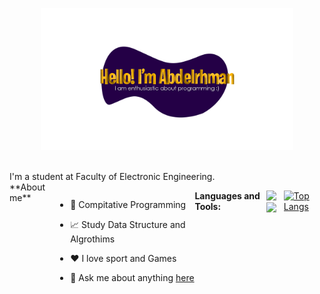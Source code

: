 <p align="center"><a href="https://anuraghazra.github.io"><img width="80%" src="./imgs/background.png" /></a></p>

<br />
I'm a student at Faculty of Electronic Engineering.
<div style="display:flex;">
**About me**

- 💼 Compitative Programming 
- 📈 Study Data Structure and Algrothims

- ❤️ I love sport and Games

- 💬  Ask me about anything [here](https://www.linkedin.com/in/sersawy/)

**Languages and Tools:**  


  <code><img height="20" src="https://cdn-icons-png.flaticon.com/512/6132/6132222.png"></code>
  <code><img height="20" src="https://cdn-icons-png.flaticon.com/512/226/226777.png"></code>

[![Top Langs](https://github-readme-stats.vercel.app/api/top-langs/?username=abdelrhmansersawy&layout=compact)](https://github.com/abdelrhmansersawy/github-readme-stats)
